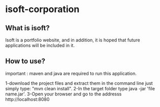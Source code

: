 # isoft-corporation


## What is isoft?


Isoft is a portfolio website, and in addition, it is hoped that future applications will be included in it.

## How to use?
important : maven and java are required to run this application.

1-download the project files and extract them in the command line just simply type: "mvn clean install".
2-In the target folder type java -jar 'file name.jar'.
3-Open your browser and go to the addresss http://localhost:8080
